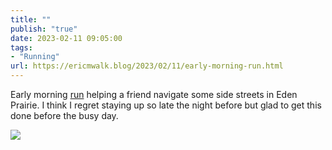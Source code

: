 ```yaml
---
title: ""
publish: "true"
date: 2023-02-11 09:05:00
tags:
- "Running"
url: https://ericmwalk.blog/2023/02/11/early-morning-run.html
---
```

Early morning [run](http://www.strava.com/activities/8542794639) helping a friend navigate some side streets in Eden Prairie. I think I regret staying up so late the night before but glad to get this done before the busy day.

![](https://ericmwalk.blog/uploads/2023/b581ef2fc3.jpg)